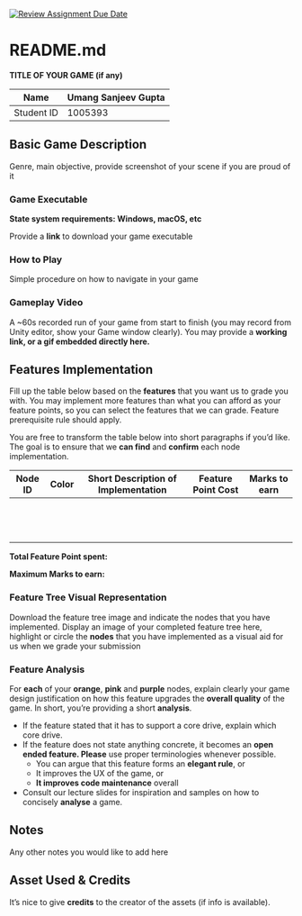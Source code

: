 [![Review Assignment Due Date](https://classroom.github.com/assets/deadline-readme-button-24ddc0f5d75046c5622901739e7c5dd533143b0c8e959d652212380cedb1ea36.svg)](https://classroom.github.com/a/Xmv1pZ8x)
# README.md

**TITLE OF YOUR GAME (if any)**

| Name       | Umang Sanjeev Gupta |
| ---------- |---------------------|
| Student ID | 1005393             |

## Basic Game Description

Genre, main objective, provide screenshot of your scene if you are proud of it

### Game Executable

**State system requirements: Windows, macOS, etc**

Provide a **link** to download your game executable

### How to Play

Simple procedure on how to navigate in your game

### Gameplay Video

A ~60s recorded run of your game from start to finish (you may record from Unity editor, show your Game window clearly). You may provide a **working link, or a gif embedded directly here.**

## Features Implementation

Fill up the table below based on the **features** that you want us to grade you with. You may implement more features than what you can afford as your feature points, so you can select the features that we can grade. Feature prerequisite rule should apply.

You are free to transform the table below into short paragraphs if you’d like. The goal is to ensure that we **can find** and **confirm** each node implementation.

| Node ID | Color | Short Description of Implementation | Feature Point Cost | Marks to earn |
| ------- | ----- | ----------------------------------- | ------------------ | ------------- |
|         |       |                                     |                    |               |
|         |       |                                     |                    |               |
|         |       |                                     |                    |               |
|         |       |                                     |                    |               |
|         |       |                                     |                    |               |
|         |       |                                     |                    |               |
|         |       |                                     |                    |               |
|         |       |                                     |                    |               |
|         |       |                                     |                    |               |
|         |       |                                     |                    |               |
|         |       |                                     |                    |               |
|         |       |                                     |                    |               |
|         |       |                                     |                    |               |

**Total Feature Point spent:**

**Maximum Marks to earn:**

### Feature Tree Visual Representation

Download the feature tree image and indicate the nodes that you have implemented. Display an image of your completed feature tree here, highlight or circle the **nodes** that you have implemented as a visual aid for us when we grade your submission

### Feature Analysis

For **each** of your **orange**, **pink** and **purple** nodes, explain clearly your game design justification on how this feature upgrades the **overall quality** of the game. In short, you’re providing a short **analysis**.

- If the feature stated that it has to support a core drive, explain which core drive.
- If the feature does not state anything concrete, it becomes an **open ended feature. Please** use proper terminologies whenever possible.
  - You can argue that this feature forms an **elegant rule**, or
  - It improves the UX of the game, or
  - **It improves code maintenance** overall
- Consult our lecture slides for inspiration and samples on how to concisely **analyse** a game.

## Notes

Any other notes you would like to add here

## Asset Used & Credits

It’s nice to give **credits** to the creator of the assets (if info is available).
